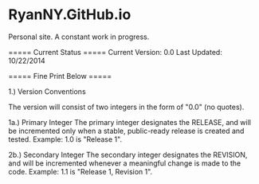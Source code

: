 RyanNY.GitHub.io
================
Personal site. A constant work in progress.



===== Current Status ===== 
Current Version: 0.0 Last Updated: 10/22/2014

===== Fine Print Below =====

1.) Version Conventions

The version will consist of two integers in the form of "0.0" (no quotes).

1a.) Primary Integer The primary integer designates the RELEASE, and will be incremented only when a stable, public-ready release is created and tested. Example: 1.0 is "Release 1".

2b.) Secondary Integer The secondary integer designates the REVISION, and will be incremented whenever a meaningful change is made to the code. Example: 1.1 is "Release 1, Revision 1".
